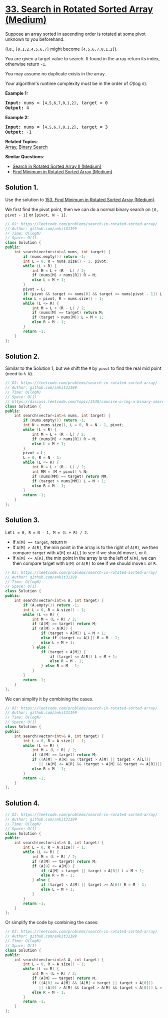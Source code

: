 # [33. Search in Rotated Sorted Array (Medium)](https://leetcode.com/problems/search-in-rotated-sorted-array/)

<p>Suppose an array sorted in ascending order is rotated at some pivot unknown to you beforehand.</p>

<p>(i.e., <code>[0,1,2,4,5,6,7]</code> might become <code>[4,5,6,7,0,1,2]</code>).</p>

<p>You are given a target value to search. If found in the array return its index, otherwise return <code>-1</code>.</p>

<p>You may assume no duplicate exists in the array.</p>

<p>Your algorithm's runtime complexity must be in the order of&nbsp;<em>O</em>(log&nbsp;<em>n</em>).</p>

<p><strong>Example 1:</strong></p>

<pre><strong>Input:</strong> nums = [<code>4,5,6,7,0,1,2]</code>, target = 0
<strong>Output:</strong> 4
</pre>

<p><strong>Example 2:</strong></p>

<pre><strong>Input:</strong> nums = [<code>4,5,6,7,0,1,2]</code>, target = 3
<strong>Output:</strong> -1</pre>


**Related Topics**:  
[Array](https://leetcode.com/tag/array/), [Binary Search](https://leetcode.com/tag/binary-search/)

**Similar Questions**:
* [Search in Rotated Sorted Array II (Medium)](https://leetcode.com/problems/search-in-rotated-sorted-array-ii/)
* [Find Minimum in Rotated Sorted Array (Medium)](https://leetcode.com/problems/find-minimum-in-rotated-sorted-array/)

## Solution 1.

Use the solution to [153. Find Minimum in Rotated Sorted Array (Medium)](https://leetcode.com/problems/find-minimum-in-rotated-sorted-array/).

We first find the pivot point, then we can do a normal binary search on `[0, pivot - 1]` or `[pivot, N - 1]`.

```cpp
// OJ: https://leetcode.com/problems/search-in-rotated-sorted-array/
// Author: github.com/ankit31199
// Time: O(logN)
// Space: O(1)
class Solution {
public:
    int search(vector<int>& nums, int target) {
        if (nums.empty()) return -1;
        int L = 0, R = nums.size() - 1, pivot;
        while (L < R) {
            int M = L + (R - L) / 2;
            if (nums[M] < nums[R]) R = M;
            else L = M + 1;
        }
        pivot = L;
        if (pivot && target >= nums[0] && target <= nums[pivot - 1]) L = 0, R = pivot - 1;
        else L = pivot, R = nums.size() - 1;
        while (L <= R) {
            int M = L + (R - L) / 2;
            if (nums[M] == target) return M;
            if (target > nums[M]) L = M + 1;
            else R = M - 1;
        }
        return -1;
    }
};
```

## Solution 2.

Similar to the Solution 1, but we shift the `M` by `pivot` to find the real mid point (need to `% N`).

```cpp
// OJ: https://leetcode.com/problems/search-in-rotated-sorted-array/
// Author: github.com/ankit31199
// Time: O(logN)
// Space: O(1)
// https://discuss.leetcode.com/topic/3538/concise-o-log-n-binary-search-solution
class Solution {
public:
    int search(vector<int>& nums, int target) {
        if (nums.empty()) return -1;
        int N = nums.size(), L = 0, R = N - 1, pivot;
        while (L < R) {
            int M = L + (R - L) / 2;
            if (nums[M] < nums[R]) R = M;
            else L = M + 1;
        }
        pivot = L;
        L = 0, R = N - 1;
        while (L <= R) {
            int M = L + (R - L) / 2;
            int MM = (M + pivot) % N;
            if (nums[MM] == target) return MM;
            if (target > nums[MM]) L = M + 1;
            else R = M - 1;
        }
        return -1;
    }
};
```

## Solution 3.

Let `L = 0, R = N - 1, M = (L + R) / 2`.

* If `A[M] == target`, return `M`
* If `A[M] > A[R]`, the min point in the array is to the right of `A[M]`, we then compare `target` with `A[M]` or `A[L]` to see if we should move `L` or `R`.
* If `A[M] <= A[R]`, the min point in the array is to the left of `A[M]`, we can then compare target with `A[M]` or `A[R]` to see if we should move `L` or `R`.

```cpp
// OJ: https://leetcode.com/problems/search-in-rotated-sorted-array/
// Author: github.com/ankit31199
// Time: O(logN)
// Space: O(1)
class Solution {
public:
    int search(vector<int>& A, int target) {
        if (A.empty()) return -1;
        int L = 0, R = A.size() - 1;
        while (L <= R) {
            int M = (L + R) / 2;
            if (A[M] == target) return M;
            if (A[M] > A[R]) {
                if (target > A[M]) L = M + 1;
                else if (target >= A[L]) R = M - 1;
                else L = M + 1;
            } else {
                if (target > A[M]) {
                    if (target <= A[R]) L = M + 1;
                    else R = M - 1;
                } else R = M - 1;
            }
        }
        return -1;
    }
};
```

We can simplify it by combining the cases.

```cpp
// OJ: https://leetcode.com/problems/search-in-rotated-sorted-array/
// Author: github.com/ankit31199
// Time: O(logN)
// Space: O(1)
class Solution {
public:
    int search(vector<int>& A, int target) {
        int L = 0, R = A.size() - 1;
        while (L <= R) {
            int M = (L + R) / 2;
            if (A[M] == target) return M;
            if ((A[M] > A[R] && (target > A[M] || target < A[L]))
               || (A[M] <= A[R] && (target > A[M] && target <= A[R]))) L = M + 1;
            else R = M - 1;
        }
        return -1;
    }
};
```

## Solution 4.

```cpp
// OJ: https://leetcode.com/problems/search-in-rotated-sorted-array/
// Author: github.com/ankit31199
// Time: O(logN)
// Space: O(1)
class Solution {
public:
    int search(vector<int>& A, int target) {
        int L = 0, R = A.size() - 1;
        while (L <= R) {
            int M = (L + R) / 2;
            if (A[M] == target) return M;
            if (A[0] <= A[M]) {
                if (A[M] < target || target < A[0]) L = M + 1;
                else R = M - 1;
            } else {
                if (target < A[M] || target >= A[0]) R = M - 1;
                else L = M + 1;
            }
        }
        return -1;
    }
};
```

Or simplify the code by combining the cases:

```cpp
// OJ: https://leetcode.com/problems/search-in-rotated-sorted-array/
// Author: github.com/ankit31199
// Time: O(logN)
// Space: O(1)
class Solution {
public:
    int search(vector<int>& A, int target) {
        int L = 0, R = A.size() - 1;
        while (L <= R) {
            int M = (L + R) / 2;
            if (A[M] == target) return M;
            if ((A[0] <= A[M] && (A[M] < target || target < A[0]))
               || (A[0] > A[M] && target > A[M] && target < A[0])) L = M + 1;
            else R = M - 1;
        }
        return -1;
    }
};
```

